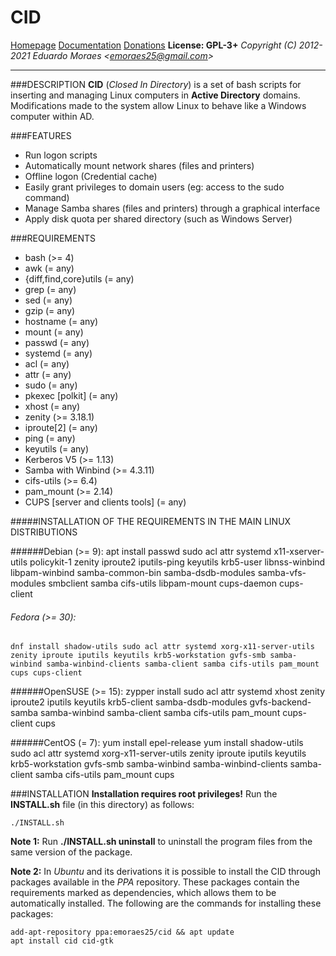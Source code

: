 CID
===
[Homepage](https://c-i-d.sourceforge.io)
[Documentation](https://sourceforge.net/p/c-i-d/documentation)
[Donations](https://sourceforge.net/p/c-i-d/donate)
**License: GPL-3+**
*Copyright (C) 2012-2021 Eduardo Moraes <<emoraes25@gmail.com>>*

---

###DESCRIPTION
**CID** (*Closed In Directory*) is a set of bash scripts for inserting and managing Linux computers in **Active Directory** domains. Modifications made to the system allow Linux to behave like a Windows computer within AD.


###FEATURES
- Run logon scripts
- Automatically mount network shares (files and printers)
- Offline logon (Credential cache)
- Easily grant privileges to domain users (eg: access to the sudo command)
- Manage Samba shares (files and printers) through a graphical interface
- Apply disk quota per shared directory (such as Windows Server)


###REQUIREMENTS
- bash (>= 4)
- awk (= any)
- {diff,find,core}utils (= any)
- grep (= any)
- sed (= any)
- gzip (= any)
- hostname (= any)
- mount (= any)
- passwd (= any)
- systemd (= any)
- acl (= any)
- attr (= any)
- sudo (= any)
- pkexec [polkit] (= any)
- xhost (= any)
- zenity (>= 3.18.1)
- iproute[2] (= any)
- ping (= any)
- keyutils (= any)
- Kerberos V5 (>= 1.13)
- Samba with Winbind (>= 4.3.11)
- cifs-utils (>= 6.4)
- pam_mount (>= 2.14)
- CUPS [server and clients tools] (= any)

#####INSTALLATION OF THE REQUIREMENTS IN THE MAIN LINUX DISTRIBUTIONS

######Debian (>= 9):
	apt install passwd sudo acl attr systemd x11-xserver-utils policykit-1 zenity iproute2 iputils-ping keyutils krb5-user libnss-winbind libpam-winbind samba-common-bin samba-dsdb-modules samba-vfs-modules smbclient samba cifs-utils libpam-mount cups-daemon cups-client

###### Fedora (>= 30):
	dnf install shadow-utils sudo acl attr systemd xorg-x11-server-utils zenity iproute iputils keyutils krb5-workstation gvfs-smb samba-winbind samba-winbind-clients samba-client samba cifs-utils pam_mount cups cups-client

######OpenSUSE (>= 15):
	zypper install sudo acl attr systemd xhost zenity iproute2 iputils keyutils krb5-client samba-dsdb-modules gvfs-backend-samba samba-winbind samba-client samba cifs-utils pam_mount cups-client cups

######CentOS (= 7):
	yum install epel-release
	yum install shadow-utils sudo acl attr systemd xorg-x11-server-utils zenity iproute iputils keyutils krb5-workstation gvfs-smb samba-winbind samba-winbind-clients samba-client samba cifs-utils pam_mount cups


###INSTALLATION
**Installation requires root privileges!**
Run the **INSTALL.sh** file (in this directory) as follows:

	./INSTALL.sh

**Note 1:** Run **./INSTALL.sh uninstall** to uninstall the program files from the same version of the package.

**Note 2:** In *Ubuntu* and its derivations it is possible to install the CID through packages available in the *PPA* repository. These packages contain the requirements marked as dependencies, which allows them to be automatically installed. The following are the commands for installing these packages:

	add-apt-repository ppa:emoraes25/cid && apt update
	apt install cid cid-gtk
